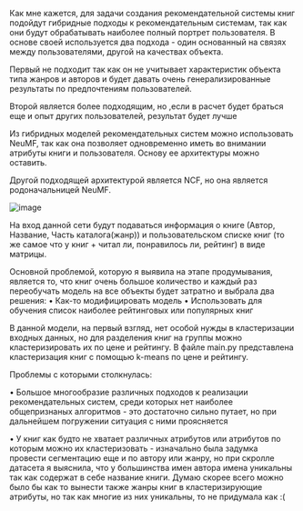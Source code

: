 Как мне кажется, для задачи создания рекомендательной системы книг подойдут гибридные подходы к рекомендательным системам, так как они будут обрабатывать наиболее полный портрет пользователя.
В основе своей используется два подхода - один основанный на связях между пользователями, другой на качествах объекта. 

Первый не подходит так как он не учитывает характеристик объекта типа жанров и авторов и будет давать очень генерализированные результаты по предпочтениям пользователей. 

Второй является более подходящим, но ,если в расчет будет браться еще и опыт других пользователей, результат будет лучше

Из гибридных моделей рекомендательных систем можно использовать NeuMF, так как она позволяет одновременно иметь во внимании атрибуты книги и пользователя. Основу ее архитектуры можно оставить.

Другой подходящей архитектурой является NCF, но она является родоначальницей NeuMF.

 ![image](https://user-images.githubusercontent.com/94608666/211184605-5058d944-b8b6-48a0-8ef6-d10540cba63e.png)

На вход данной сети будут подаваться информация о книге (Автор, Название, Часть каталога(жанр)) и пользовательском списке книг (то же самое что у книг + читал ли, понравилось ли, рейтинг) в виде матрицы.

Основной проблемой, которую я выявила на этапе продумывания, является то, что книг очень большое количество и каждый раз переобучать модель на все объекты будет затратно и выбрала два решения:
•	Как-то модифицировать модель
•	Использовать для обучения список наиболее рейтинговых или популярных книг

В данной модели, на первый взгляд, нет особой нужды в кластеризации входных данных, но для разделения книг на группы можно кластеризировать их по цене и рейтингу. В файле main.py представлена кластеризация книг с помощью k-means по цене и рейтингу.

Проблемы с которыми столкнулась:

• Большое многообразие различных подходов к реализации рекомендательных систем, среди которых нет наиболее общепризнаных алгоритмов - это достаточно сильно путает, но при дальнейшем погружении ситуация с ними проясняется

• У книг как будто не хватает различных атрибутов или атрибутов по которым можно их кластеризовать - изначально была задумка провести сегментацию еще и по автору или жанру, но при скролле датасета я выяснила, что у большинства имен автора имена уникальны так как содержат в себе название книги. Думаю скорее всего можно было бы как то вынести также жанры книг в кластеризирующие атрибуты, но так как многие из них уникальны, то не придумала как :(
